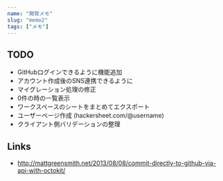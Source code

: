 ```yaml
---
name: "開発メモ"
slug: "memo2"
tags: ["メモ"]
---
```


## TODO

- GitHubログインできるように機能追加
- アカウント作成後のSNS連携できるように
- マイグレーション処理の修正
- 0件の時の一覧表示
- ワークスペースのシートをまとめてエクスポート
- ユーザーページ作成 (hackersheet.com/@username)
- クライアント側バリデーションの整理

## Links

- http://mattgreensmith.net/2013/08/08/commit-directly-to-github-via-api-with-octokit/

